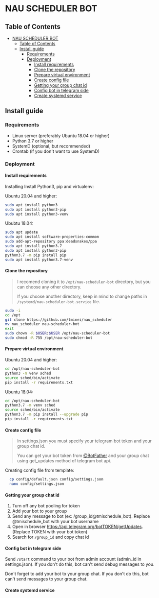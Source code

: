 # NAU SCHEDULER BOT

## Table of Contents

- [NAU SCHEDULER BOT](#nau-scheduler-bot)
  - [Table of Contents](#table-of-contents)
  - [Install guide](#install-guide)
    - [Requirements](#requirements)
    - [Deployment](#deployment)
      - [Install requirements](#install-requirements)
      - [Clone the repository](#clone-the-repository)
      - [Prepare virtual environment](#prepare-virtual-environment)
      - [Create config file](#create-config-file)
      - [Getting your group chat id](#getting-your-group-chat-id)
      - [Config bot in telegram side](#config-bot-in-telegram-side)
      - [Create systemd service](#create-systemd-service)

## Install guide

### Requirements

- Linux server (preferably Ubuntu 18.04 or higher)
- Python 3.7 or higher
- SystemD (optional, but recommended)
- Crontab (if you don't want to use SystemD)

### Deployment

#### Install requirements

Installing Install Python3, pip and virtualenv:

Ubuntu 20.04 and higher:

```bash
sudo apt install python3
sudo apt install python3-pip
sudo apt install python3-venv
```

Ububtu 18.04:

```bash
sudo apt update
sudo apt install software-properties-common
sudo add-apt-repository ppa:deadsnakes/ppa
sudo apt install python3.7
sudo apt install python3-pip
python3.7 -m pip install pip
sudo apt install python3.7-venv
```

#### Clone the repository

> I recomend cloning it to `/opt/nau-scheduler-bot` directory, but you can choose any other directory.
>
> If you choose another directory, keep in mind to change paths in `/systemd/nau-scheduler-bot.service` file.

```bash
sudo -i
cd /opt
git clone https://github.com/tminei/nau_scheduler
mv nau_scheduler nau-scheduler-bot
exit
sudo chown -R $USER:$USER /opt/nau-scheduler-bot
sudo chmod -R 755 /opt/nau-scheduler-bot
```

#### Prepare virtual environment

Ubuntu 20.04 and higher:

```bash
cd /opt/nau-scheduler-bot
python3 -m venv sched
source sched/bin/activate
pip install -r requirements.txt
```

Ubuntu 18.04:

```bash
cd /opt/nau-scheduler-bot
python3.7 -m venv sched
source sched/bin/activate
python3.7 -m pip install --upgrade pip
pip install -r requirements.txt
```

#### Create config file

  > In settings.json you must specify your telegram bot token and your group chat id.
  >
  > You can get your bot token from [@BotFather](https://t.me/BotFather) and your group chat using get_updates method of telegram bot api.

Creating config file from template:

```bash
  cp config/default.json config/settings.json
  nano config/settings.json
```

#### Getting your group chat id

1. Turn off any bot pooling for token
2. Add your bot to your group
3. Send any message to bot (ex: /group_id@tmischedule_bot). Replace @tmischedule_bot with your bot username
4. Open in browser <https://api.telegram.org/botTOKEN/getUpdates>. (Replace TOKEN with your bot token)
5. Search for `/group_id` and copy chat id

#### Config bot in telegram side

Send `/start` command to your bot from admin account (admin_id in settings.json). If you don't do this, bot can't send debug messages to you.

Don't forget to add your bot to your group chat. If you don't do this, bot can't send messages to your group chat.

#### Create systemd service
